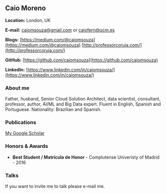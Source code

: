 ## Caio Moreno

**Location:** London, UK

**E-mail:** caiomsouza@gmail.com or caiofern@ucm.es

**Blogs:** 
[https://medium.com/@caiomsouza](https://medium.com/@caiomsouza)
[http://professorcoruja.com/](http://professorcoruja.com/)

**GitHub:** [https://github.com/caiomsouza](https://github.com/caiomsouza)

**LinkedIn:** [https://www.linkedin.com/in/caiomsouza/](https://www.linkedin.com/in/caiomsouza/)

### About me
Father, husband, Senior Cloud Solution Architect, data scientist, consultant, professor, author, AI/ML and Big Data expert. 
Fluent in English, Spanish and Portuguese. 
Nationality: Brazilian and Spanish.<BR>

### Publications
[My Google Scholar](https://scholar.google.co.uk/citations?user=B9uHSyEAAAAJ&hl=en&oi=ao)

### Honors & Awards
- **Best Student / Matrícula de Honor** - Complutense Univeristy of Madrid - 2016

### Talks
If you want to invite me to talk please e-mail me.
